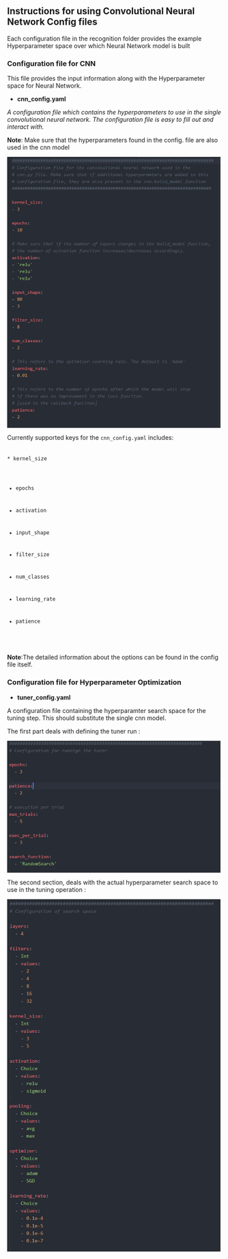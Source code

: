 ## Instructions for using Convolutional Neural Network Config files

Each configuration file in the recognition folder provides the example Hyperparameter space over which Neural Network model is built

### Configuration file for CNN

This file provides the input information along with the Hyperparameter space for Neural Network.

* __cnn_config.yaml__


_A configuration file which contains the hyperparameters to use in the single convolutional neural network.
The configuration file is easy to fill out and interact with._


__Note__: Make sure that the hyperparameters found in the config. file are also used in the cnn model


<img src="https://github.com/EISy-as-Py/hardy/blob/master/doc/images/Quickstart_cnn_config.PNG" width=500 p align="center" />

Currently supported keys for the <code>cnn_config.yaml</code> includes:

<code>
* kernel_size

* epochs

* activation

* input_shape

* filter_size

* num_classes

* learning_rate

* patience
</code>

__Note__:The detailed information about the options can be found in the config file itself.

### Configuration file for Hyperparameter Optimization

* __tuner_config.yaml__
    
A configuration file containing the hyperparamter search space for the tuning step. This should substitute the single cnn model. 
    
The first part deals with defining the tuner run :    
    

<img src="https://github.com/EISy-as-Py/hardy/blob/master/doc/images/Quickstart__tuner_config_run.PNG" width=500 p align="center" />


The second section, deals with the actual hyperparameter search space to use in the tuning operation :

<img src="https://github.com/EISy-as-Py/hardy/blob/master/doc/images/Quickstart__tuner_config_space.PNG" width=500 p align="center" />